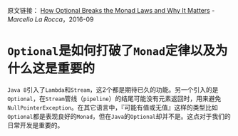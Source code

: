 原文链接： [How Optional Breaks the Monad Laws and Why It Matters](https://www.sitepoint.com/how-optional-breaks-the-monad-laws-and-why-it-matters/) - _Marcello La Rocca_，2016-09  


# `Optional`是如何打破了`Monad`定律以及为什么这是重要的

`Java 8`引入了`Lambda`和`Stream`，这2个都是期待已久的功能。另一个引入的是`Optional`，在`Stream`管线（`pipeline`）的结尾可能没有元素返回时，用来避免`NullPointerException`。在其它语言中，『可能有值或无值』这样的类型比如`Optional`都是表现良好的`Monad`，但在`Java`的`Optional`却并不是。这点对于我们的日常开发是重要的。


